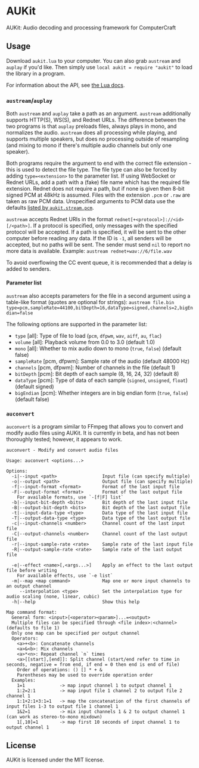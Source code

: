 # AUKit
AUKit: Audio decoding and processing framework for ComputerCraft

## Usage
Download `aukit.lua` to your computer. You can also grab `austream` and `auplay` if you'd like. Then simply use `local aukit = require "aukit"` to load the library in a program.

For information about the API, see [the Lua docs](https://mcjack123.github.io/AUKit/).

### `austream`/`auplay`
Both `austream` and `auplay` take a path as an argument. `austream` additionally supports HTTP(S), WS(S), and Rednet URLs. The difference between the two programs is that `auplay` preloads files, always plays in mono, and normalizes the audio. `austream` does all processing while playing, and supports multiple speakers, but does no processing outside of resampling (and mixing to mono if there's multiple audio channels but only one speaker).

Both programs require the argument to end with the correct file extension - this is used to detect the file type. The file type can also be forced by adding `type=<extension>` to the parameter list. If using WebSocket or Rednet URLs, add a path with a (fake) file name which has the required file extension. Rednet does not require a path, but if none is given then 8-bit signed PCM at 48kHz is assumed. Files with the extension `.pcm` or `.raw` are taken as raw PCM data. Unspecified arguments to PCM data use the defaults [listed by `aukit.stream.pcm`](https://mcjack123.github.io/AUKit/#aukit.stream.pcm).

`austream` accepts Rednet URIs in the format `rednet[+<protocol>]://<id>[/<path>]`. If a protocol is specified, only messages with the specified protocol will be accepted. If a path is specified, it will be sent to the other computer before reading any data. If the ID is `-1`, all senders will be accepted, but no paths will be sent. The sender must send `nil` to report no more data is available. Example: `austream rednet+wav://6/file.wav`

To avoid overflowing the CC event queue, it is recommended that a delay is added to senders.

#### Parameter list
`austream` also accepts parameters for the file in a second argument using a table-like format (quotes are optional for strings): `austream file.bin type=pcm,sampleRate=44100,bitDepth=16,dataType=signed,channels=2,bigEndian=false`

The following options are supported in the parameter list:
- `type` [all]: Type of file to load (`pcm`, `dfpwm`, `wav`, `aiff`, `au`, `flac`)
- `volume` [all]: Playback volume from 0.0 to 3.0 (default 1.0)
- `mono` [all]: Whether to mix audio down to mono (`true`, `false`) (default false)
- `sampleRate` [pcm, dfpwm]: Sample rate of the audio (default 48000 Hz)
- `channels` [pcm, dfpwm]: Number of channels in the file (default 1)
- `bitDepth` [pcm]: Bit depth of each sample (8, 16, 24, 32) (default 8)
- `dataType` [pcm]: Type of data of each sample (`signed`, `unsigned`, `float`) (default signed)
- `bigEndian` [pcm]: Whether integers are in big endian form (`true`, `false`) (default false)

### `auconvert`
`auconvert` is a program similar to FFmpeg that allows you to convert and modify audio files using AUKit. It is currently in beta, and has not been thoroughly tested; however, it appears to work.

```
auconvert - Modify and convert audio files

Usage: auconvert <options...>

Options:
  -i|--input <path>                 Input file (can specify multiple)
  -o|--output <path>                Output file (can specify multiple)
  -f|--input-format <format>        Format of the last input file
  -F|--output-format <format>       Format of the last output file
    For available formats, use `-[f|F] list`
  -b|--input-bit-depth <bits>       Bit depth of the last input file
  -B|--output-bit-depth <bits>      Bit depth of the last output file
  -t|--input-data-type <type>       Data type of the last input file
  -T|--output-data-type <type>      Data type of the last output file
  -c|--input-channels <number>      Channel count of the last input file
  -C|--output-channels <number>     Channel count of the last output file
  -r|--input-sample-rate <rate>     Sample rate of the last input file
  -R|--output-sample-rate <rate>    Sample rate of the last output file

  -e|--effect <name>[,<args...>]    Apply an effect to the last output file before writing
    For available effects, use `-e list`
  -m|--map <map command>            Map one or more input channels to an output channel
     --interpolation <type>         Set the interpolation type for audio scaling (none, linear, cubic)
  -h|--help                         Show this help

Map command format:
  General form: <input>[<operator><param>]...=<output>
  Multiple files can be specified through <file index>:<channel> (defaults to file 1)
  Only one map can be specified per output channel
  Operators:
    <a>+<b>: Concatenate channels
    <a>&<b>: Mix channels
    <a>*<n>: Repeat channel `n` times
    <a>[[start],[end]]: Split channel (start/end refer to time in seconds, negative = from end, if end = 0 then end is end of file)
    Order of operations: () [] * + &
    Parentheses may be used to override operation order
  Examples:
    1=1             -> map input channel 1 to output channel 1
    1:2=2:1         -> map input file 1 channel 2 to output file 2 channel 1
    1:1+2:1+3:1=1   -> map the concatenation of the first channels of input files 1-3 to output file 1 channel 1
    1&2=1           -> mix input channels 1 & 2 to output channel 1 (can work as stereo-to-mono mixdown)
    1[,10]=1        -> map first 10 seconds of input channel 1 to output channel 1
```

## License
AUKit is licensed under the MIT license.
